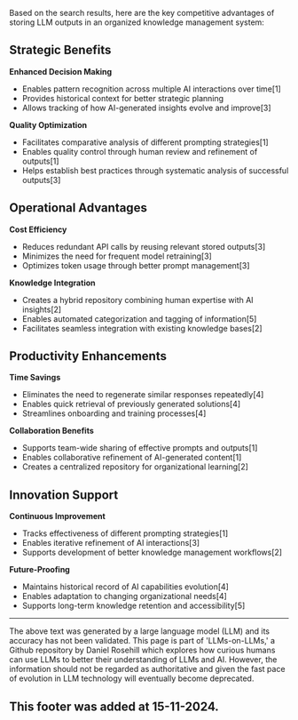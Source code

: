 Based on the search results, here are the key competitive advantages of storing LLM outputs in an organized knowledge management system:

## Strategic Benefits

**Enhanced Decision Making**

- Enables pattern recognition across multiple AI interactions over time\[1]
- Provides historical context for better strategic planning
- Allows tracking of how AI-generated insights evolve and improve\[3]

**Quality Optimization**

- Facilitates comparative analysis of different prompting strategies\[1]
- Enables quality control through human review and refinement of outputs\[1]
- Helps establish best practices through systematic analysis of successful outputs\[3]

## Operational Advantages

**Cost Efficiency**

- Reduces redundant API calls by reusing relevant stored outputs\[3]
- Minimizes the need for frequent model retraining\[3]
- Optimizes token usage through better prompt management\[3]

**Knowledge Integration**

- Creates a hybrid repository combining human expertise with AI insights\[2]
- Enables automated categorization and tagging of information\[5]
- Facilitates seamless integration with existing knowledge bases\[2]

## Productivity Enhancements

**Time Savings**

- Eliminates the need to regenerate similar responses repeatedly\[4]
- Enables quick retrieval of previously generated solutions\[4]
- Streamlines onboarding and training processes\[4]

**Collaboration Benefits**

- Supports team-wide sharing of effective prompts and outputs\[1]
- Enables collaborative refinement of AI-generated content\[1]
- Creates a centralized repository for organizational learning\[2]

## Innovation Support

**Continuous Improvement**

- Tracks effectiveness of different prompting strategies\[1]
- Enables iterative refinement of AI interactions\[3]
- Supports development of better knowledge management workflows\[2]

**Future-Proofing**

- Maintains historical record of AI capabilities evolution\[4]
- Enables adaptation to changing organizational needs\[4]
- Supports long-term knowledge retention and accessibility\[5]

&#x20;

---

The above text was generated by a large language model (LLM) and its accuracy has not been validated. This page is part of 'LLMs-on-LLMs,' a Github repository by Daniel Rosehill which explores how curious humans can use LLMs to better their understanding of LLMs and AI. However, the information should not be regarded as authoritative and given the fast pace of evolution in LLM technology will eventually become deprecated. 

This footer was added at 15-11-2024.
---